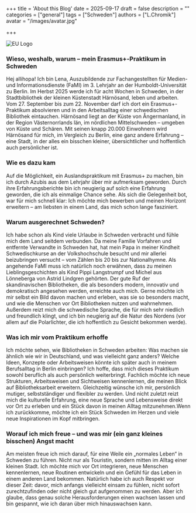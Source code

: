 +++
title = 'About this Blog'
date = 2025-09-17
draft = false
description = ""
categories = ["general"]
tags = ["Schweden"]
authors = ["L.Chromik"]
avatar = "/images/avatar.jpg"

+++

<img src="/images/aelgpark.jpg" alt="EU Logo" style="max-width: 400px;">

### Wieso, weshalb, warum – mein Erasmus+-Praktikum in Schweden
Hej allihopa! Ich bin Lena, Auszubildende zur Fachangestellten für Medien- und Informationsdienste (FaMI) im 3. Lehrjahr an der Humboldt-Universität zu Berlin.
Im Herbst 2025 werde ich für acht Wochen in Schweden, in der Stadtbibliothek der kleinen Küstenstadt Härnösand, leben und arbeiten. Vom 27. September bis zum 22. November darf ich dort ein Erasmus+-Praktikum absolvieren und in den Arbeitsalltag einer schwedischen Bibliothek eintauchen.
Härnösand liegt an der Küste von Ångermanland, in der Region Västernorrlands län, im nördlichen Mittelschweden – umgeben von Küste und Schären. Mit seinen knapp 20.000 Einwohnern wird Härnösand für mich, im Vergleich zu Berlin, eine ganz andere Erfahrung – eine Stadt, in der alles ein bisschen kleiner, übersichtlicher und hoffentlich auch persönlicher ist.
### Wie es dazu kam
Auf die Möglichkeit, ein Auslandspraktikum mit Erasmus+ zu machen, bin ich durch Azubis aus dem Lehrjahr über mir aufmerksam geworden. Durch ihre Erfahrungsberichte bin ich neugierig auf solch eine Erfahrung geworden, die ich als einmalige Chance sehe. Als sich die Gelegenheit bot, war für mich schnell klar: Ich möchte mich bewerben und meinen Horizont erweitern – am liebsten in einem Land, das mich schon lange fasziniert.
### Warum ausgerechnet Schweden?
Ich habe schon als Kind viele Urlaube in Schweden verbracht und fühle mich dem Land seitdem verbunden. Da meine Familie Vorfahren und entfernte Verwandte in Schweden hat, hat mein Papa in meiner Kindheit Schwedischkurse an der Volkshochschule besucht und mir allerlei beizubringen versucht – vom Zählen bis 20 bis zur Nationalhymne. Als angehende FaMI muss ich natürlich noch erwähnen, dass zu meinen Lieblingsgeschichten als Kind Pippi Langstrumpf und Michel aus Lönneberga von Astrid Lindgren gehörten.
Der gute Ruf der skandinavischen Bibliotheken, die als besonders modern, innovativ und demokratisch angesehen werden, erreichte auch mich. Gerne möchte ich mir selbst ein Bild davon machen und erleben, was sie so besonders macht, und wie die Menschen vor Ort Bibliotheken nutzen und wahrnehmen.
Außerdem reizt mich die schwedische Sprache, die für mich sehr niedlich und freundlich klingt, und ich bin neugierig auf die Natur des Nordens (vor allem auf die Polarlichter, die ich hoffentlich zu Gesicht bekommen werde).
### Was ich mir vom Praktikum erhoffe
Ich möchte sehen, wie Bibliotheken in Schweden arbeiten: Was machen sie ähnlich wie wir in Deutschland, und was vielleicht ganz anders? Welche Ideen, Konzepte oder Arbeitsweisen könnte ich später auch in meinem Berufsalltag in Berlin einbringen?
Ich hoffe, dass mich dieses Praktikum sowohl beruflich als auch persönlich weiterbringt. Fachlich möchte ich neue Strukturen, Arbeitsweisen und Sichtweisen kennenlernen, die meinen Blick auf Bibliotheksarbeit erweitern. Gleichzeitig wünsche ich mir, persönlich mutiger, selbstständiger und flexibler zu werden. Und nicht zuletzt reizt mich die kulturelle Erfahrung, eine neue Sprache und Lebensweise direkt vor Ort zu erleben und ein Stück davon in meinen Alltag mitzunehmen.Wenn ich zurückkomme, möchte ich ein Stück Schweden im Herzen und viele neue Inspirationen im Kopf mitbringen.
### Worauf ich mich freue – und was mir (ein ganz kleines bisschen) Angst macht
Am meisten freue ich mich darauf, für eine Weile ein „normales Leben“ in Schweden zu führen. Nicht nur als Touristin, sondern mitten im Alltag einer kleinen Stadt. Ich möchte mich vor Ort integrieren, neue Menschen kennenlernen, neue Routinen entwickeln und ein Gefühl für das Leben in einem anderen Land bekommen.
Natürlich habe ich auch Respekt vor dieser Zeit: davor, mich anfangs vielleicht einsam zu fühlen, nicht sofort zurechtzufinden oder nicht gleich gut aufgenommen zu werden. Aber ich glaube, dass genau solche Herausforderungen einen wachsen lassen und bin gespannt, wie ich daran über mich hinauswachsen kann.
